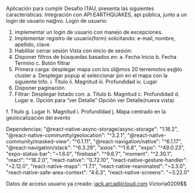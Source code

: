 Aplicación para cumplir Desafio ITAU, presenta las siguientes caracteristicas:
Integración con API EARTHQUAKES, api pública, junto a un login de usuario na@vo.
Login de usuario:
1. implementar un login de usuario con manejo de excepciones.
2. Implementar registro de usuario(form) solicitando: e-mail, nombre, apellido, clave.
3. Habilitar cerrar sesión
Vista con inicio de sesión:
1. Disponer filtros de búsquedas basados en:
a. Fecha Inicio
b. Fecha Termino
c. Botón filtrar
2. Primera carga: desplegar mapa con los úl@mos 20 terremotos es@lo cluster
a. Desplegar popup al seleccionar pin en el mapa con la siguiente Info.
i. Titulo
ii. Magnitud
iii. Profundidad
iv. Lugar
3. Disponer paginación.
4. Filtrar: Desplegar listado con:
a. Titulo
b. Magnitud
c. Profundidad
d. Lugar
e. Opción para “ver Detalle”
Opción ver Detalle(nueva vista)

f. Titulo
g. Lugar
h. Magnitud
i. Profundidad
j. Mapa centrado en la geolocalización del evento

Dependencias:
    "@react-native-async-storage/async-storage": "1.18.2",
    "@react-native-community/geolocation": "^3.2.1",
    "@react-native-community/masked-view": "^0.1.11",
    "@react-navigation/native": "^6.1.17",
    "@react-navigation/stack": "^6.3.29",
    "axios": "^1.6.8",
    "expo": "^49.0.23",
    "expo-status-bar": "~1.6.0",
    "firebase": "^9.6.7",
    "moment": "^2.30.1",
    "react": "^18.2.0",
    "react-native": "0.72.10",
    "react-native-gesture-handler": "~2.12.0",
    "react-native-maps": "1.7.1",
    "react-native-reanimated": "~3.3.0",
    "react-native-safe-area-context": "4.6.3",
    "react-native-screens": "~3.22.0"

Datos de acceso usuario ya creado:
jack.arca@icloud.com
Victoria0209$$
